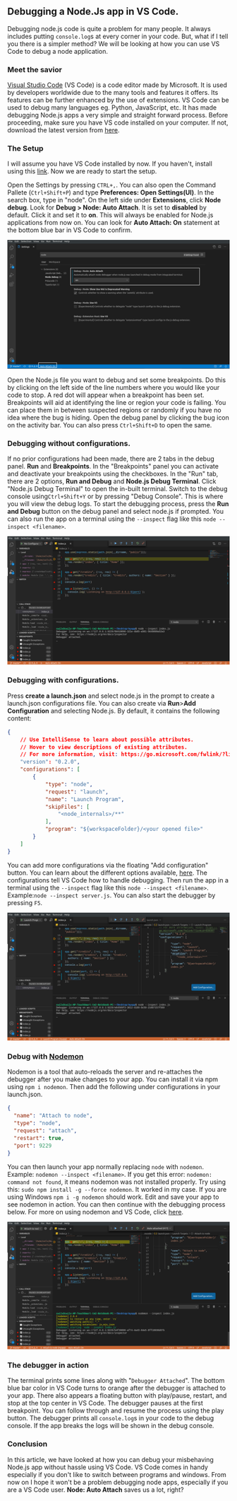﻿
## Debugging a Node.Js app in VS Code.

Debugging node.js code is quite a problem for many people. It always includes putting `console.log`s at every corner in your code. But, what if I tell you there is a simpler method? We will be looking at how you can use VS Code to debug a node application.

### Meet the savior

[Visual Studio Code](https://code.visualstudio.com/) (VS Code) is a code editor made by Microsoft. It is used by developers worldwide due to the many tools and features it offers. Its features can be further enhanced by the use of extensions. VS Code can be used to debug many languages eg. Python, JavaScript, etc. It has made debugging Node.js apps a very simple and straight forward process. Before proceeding, make sure you have VS code installed on your computer. If not, download the latest version from [here](https://code.visualstudio.com/download). 

### The Setup

I will assume you have VS Code installed by now. If you haven't, install using this [link](https://code.visualstudio.com/download). Now we are ready to start the setup.

Open the Settings by pressing `CTRL+,`. You can also open the Command Pallete (`Ctrl+Shift+P`) and type **Preferences: Open Settings(UI)**.  In the search box, type in "node". On the left side under **Extensions**, click **Node debug**. Look for **Debug > Node: Auto Attach**. It is set to **disabled** by default. Click it and set it to **on**. This will always be enabled for Node.js applications from now on. You can look for  **Auto Attach: On** statement at the bottom blue bar in VS Code to confirm.  

![enabling auto attach in settings](settings.jpg)

Open the Node.js file you want to debug and set some breakpoints. Do this by clicking on the left side of the line numbers where you would like your code to stop. A red dot will appear when a breakpoint has been set. Breakpoints will aid at identifying the line or region your code is failing. You can place them in between suspected regions or randomly if you have no idea where the bug is hiding. Open the debug panel by clicking the bug icon on the activity bar. You can also press `Ctrl+Shift+D` to open the same.

### Debugging without configurations.
 If no prior configurations had been made, there are 2 tabs in the debug panel. **Run** and **Breakpoints**. In the "Breakpoints" panel you can activate and deactivate your breakpoints using the checkboxes.  In the "Run" tab,  there are 2 options, **Run and Debug** and **Node.js Debug Terminal**. Click "Node.js Debug Terminal" to open the in-built terminal. Switch to the debug console using`Ctrl+Shift+Y` or by pressing "Debug Console".  This is where you will view the debug logs. To start the debugging process, press the **Run and Debug** button on the debug panel and select node.js if prompted. You can also run the app on a terminal using the `--inspect` flag like this  `node --inspect <filename>`.
 
![debugging without configurations](no-configurations.jpg)
 
### Debugging with configurations.
Press **create a launch.json** and select node.js in the prompt to create a launch.json configurations file. You can also create via **Run**>**Add Configuration** and selecting Node.js. By default, it contains the following content:
```json
{
	// Use IntelliSense to learn about possible attributes.
	// Hover to view descriptions of existing attributes.
	// For more information, visit: https://go.microsoft.com/fwlink/?linkid=830387
	"version": "0.2.0",
	"configurations": [
		{
			"type": "node",
			"request": "launch",
			"name": "Launch Program",
			"skipFiles": [
				"<node_internals>/**"
			],
			"program": "${workspaceFolder}/<your opened file>"
		}
	]
}
``` 
You can add more configurations via the floating "Add configuration" button. You can learn about the different options available, [here](https://code.visualstudio.com/docs/nodejs/nodejs-debugging/#_launch-configurations-for-common-scenarios). The configurations tell VS Code how to handle debugging. Then run the app in a terminal using the `--inspect` flag like this  `node --inspect <filename>`. Example:`node --inspect server.js`. You can also start the debugger by pressing `F5`.

![debugging with configurations](configurations.jpg)

### Debug with [Nodemon](https://nodemon.io/)

Nodemon is a tool that auto-reloads the server and re-attaches the debugger after you make changes to your app. You can install it via npm using `npm i nodemon`. Then add the following under configurations in your launch.json.

```json
{
  "name": "Attach to node",
  "type": "node",
  "request": "attach",
  "restart": true,
  "port": 9229
}
```
You can then launch your app normally replacing `node` with `nodemon`. Example: `nodemon --inspect <filename>`. If you get this error: `nodemon: command not found`, it means nodemon was not installed properly. Try using this: `sudo npm install -g --force nodemon`. It worked in my case. If you are using Windows `npm i -g nodemon` should work. Edit and save your app to see nodemon in action. You can then continue with the debugging process below.
For more on using nodemon and VS Code, click [here](https://code.visualstudio.com/docs/nodejs/nodejs-debugging/#_restarting-debug-sessions-automatically-when-source-is-edited).

![debugging with nodemon](nodemon.jpg)

### The debugger in action

 The terminal prints some lines along with "`Debugger Attached`". The bottom blue bar color in VS Code turns to orange after the debugger is attached to your app. There also appears a floating button with play/pause, restart, and stop at the top center in VS Code. The debugger pauses at the first breakpoint. You can follow through and resume the process using the play button. The debugger prints all `console.log`s in your code to the debug console. If the app breaks the logs will be shown in the debug console. 
 
### Conclusion

In this article, we have looked at how you can debug your misbehaving Node.js app without hassle using VS Code. VS Code comes in handy especially if you don't like to switch between programs and windows. From now on I hope it won't be a problem debugging node apps, especially if you are a VS Code user. **Node: Auto Attach** saves us a lot, right?

